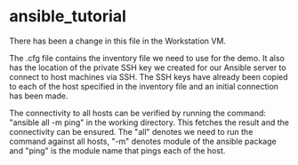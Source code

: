 # ansible_tutorial
There has been a change in this file in the Workstation VM.

The .cfg file contains the inventory file we need to use for the demo. It also has the location of the private SSH key we created for our Ansible server to connect to host machines via SSH. The SSH keys have already been copied to each of the host specified in the inventory file and an initial connection has been made.

The connectivity to all hosts can be verified by running the command: "ansible all -m ping" in the working directory. This fetches the result and the connectivity can be ensured. The "all" denotes we need to run the command against all hosts, "-m" denotes module of the ansible package and "ping" is the module name that pings each of the host.
